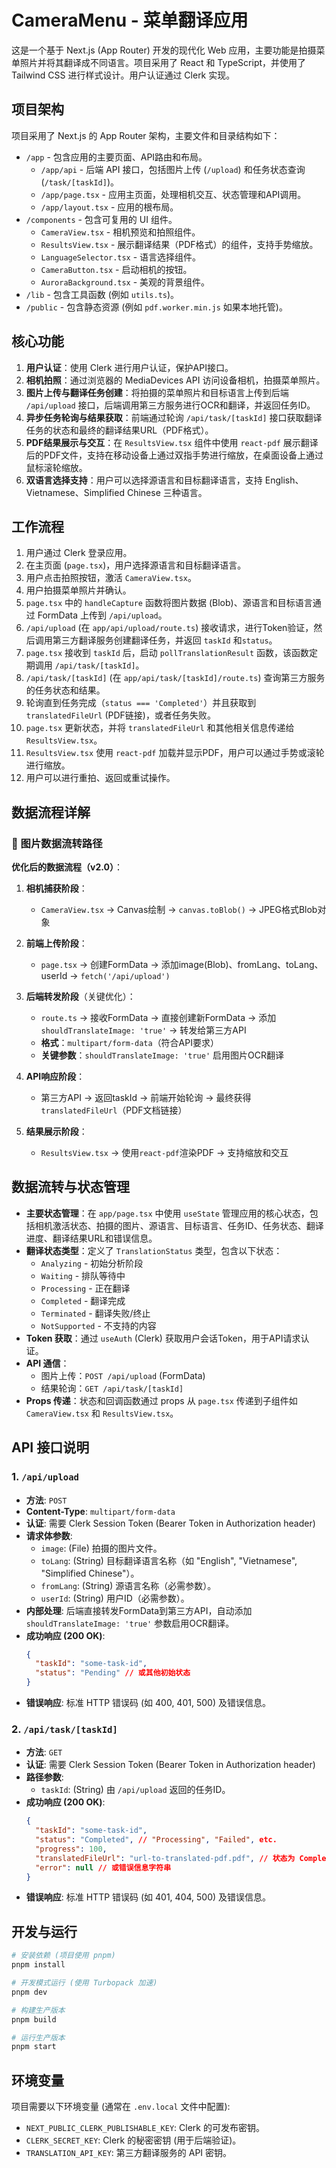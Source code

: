 # CameraMenu - 菜单翻译应用

这是一个基于 Next.js (App Router) 开发的现代化 Web 应用，主要功能是拍摄菜单照片并将其翻译成不同语言。项目采用了 React 和 TypeScript，并使用了 Tailwind CSS 进行样式设计。用户认证通过 Clerk 实现。

## 项目架构

项目采用了 Next.js 的 App Router 架构，主要文件和目录结构如下：

-   `/app` - 包含应用的主要页面、API路由和布局。
    -   `/app/api` - 后端 API 接口，包括图片上传 (`/upload`) 和任务状态查询 (`/task/[taskId]`)。
    -   `/app/page.tsx` - 应用主页面，处理相机交互、状态管理和API调用。
    -   `/app/layout.tsx` - 应用的根布局。
-   `/components` - 包含可复用的 UI 组件。
    -   `CameraView.tsx` - 相机预览和拍照组件。
    -   `ResultsView.tsx` - 展示翻译结果（PDF格式）的组件，支持手势缩放。
    -   `LanguageSelector.tsx` - 语言选择组件。
    -   `CameraButton.tsx` - 启动相机的按钮。
    -   `AuroraBackground.tsx` - 美观的背景组件。
-   `/lib` - 包含工具函数 (例如 `utils.ts`)。
-   `/public` - 包含静态资源 (例如 `pdf.worker.min.js` 如果本地托管)。

## 核心功能

1.  **用户认证**：使用 Clerk 进行用户认证，保护API接口。
2.  **相机拍照**：通过浏览器的 MediaDevices API 访问设备相机，拍摄菜单照片。
3.  **图片上传与翻译任务创建**：将拍摄的菜单照片和目标语言上传到后端 `/api/upload` 接口，后端调用第三方服务进行OCR和翻译，并返回任务ID。
4.  **异步任务轮询与结果获取**：前端通过轮询 `/api/task/[taskId]` 接口获取翻译任务的状态和最终的翻译结果URL（PDF格式）。
5.  **PDF结果展示与交互**：在 `ResultsView.tsx` 组件中使用 `react-pdf` 展示翻译后的PDF文件，支持在移动设备上通过双指手势进行缩放，在桌面设备上通过鼠标滚轮缩放。
6.  **双语言选择支持**：用户可以选择源语言和目标翻译语言，支持 English、Vietnamese、Simplified Chinese 三种语言。

## 工作流程

1.  用户通过 Clerk 登录应用。
2.  在主页面 (`page.tsx`)，用户选择源语言和目标翻译语言。
3.  用户点击拍照按钮，激活 `CameraView.tsx`。
4.  用户拍摄菜单照片并确认。
5.  `page.tsx` 中的 `handleCapture` 函数将图片数据 (Blob)、源语言和目标语言通过 FormData 上传到 `/api/upload`。
6.  `/api/upload` (在 `app/api/upload/route.ts`) 接收请求，进行Token验证，然后调用第三方翻译服务创建翻译任务，并返回 `taskId` 和`status`。
7.  `page.tsx` 接收到 `taskId` 后，启动 `pollTranslationResult` 函数，该函数定期调用 `/api/task/[taskId]`。
8.  `/api/task/[taskId]` (在 `app/api/task/[taskId]/route.ts`) 查询第三方服务的任务状态和结果。
9.  轮询直到任务完成（`status === 'Completed'`）并且获取到 `translatedFileUrl` (PDF链接)，或者任务失败。
10. `page.tsx` 更新状态，并将 `translatedFileUrl` 和其他相关信息传递给 `ResultsView.tsx`。
11. `ResultsView.tsx` 使用 `react-pdf` 加载并显示PDF，用户可以通过手势或滚轮进行缩放。
12. 用户可以进行重拍、返回或重试操作。

## 数据流程详解

### 📸 图片数据流转路径

**优化后的数据流程（v2.0）**：

1. **相机捕获阶段**：
   - `CameraView.tsx` → Canvas绘制 → `canvas.toBlob()` → JPEG格式Blob对象

2. **前端上传阶段**：
   - `page.tsx` → 创建FormData → 添加image(Blob)、fromLang、toLang、userId → `fetch('/api/upload')`

3. **后端转发阶段**（关键优化）：
   - `route.ts` → 接收FormData → 直接创建新FormData → 添加`shouldTranslateImage: 'true'` → 转发给第三方API
   - **格式**：`multipart/form-data`（符合API要求）
   - **关键参数**：`shouldTranslateImage: 'true'` 启用图片OCR翻译

4. **API响应阶段**：
   - 第三方API → 返回taskId → 前端开始轮询 → 最终获得`translatedFileUrl`（PDF文档链接）

5. **结果展示阶段**：
   - `ResultsView.tsx` → 使用`react-pdf`渲染PDF → 支持缩放和交互



## 数据流转与状态管理

-   **主要状态管理**：在 `app/page.tsx` 中使用 `useState` 管理应用的核心状态，包括相机激活状态、拍摄的图片、源语言、目标语言、任务ID、任务状态、翻译进度、翻译结果URL和错误信息。
-   **翻译状态类型**：定义了 `TranslationStatus` 类型，包含以下状态：
    *   `Analyzing` - 初始分析阶段
    *   `Waiting` - 排队等待中
    *   `Processing` - 正在翻译
    *   `Completed` - 翻译完成
    *   `Terminated` - 翻译失败/终止
    *   `NotSupported` - 不支持的内容
-   **Token 获取**：通过 `useAuth` (Clerk) 获取用户会话Token，用于API请求认证。
-   **API 通信**：
    *   图片上传：`POST /api/upload` (FormData)
    *   结果轮询：`GET /api/task/[taskId]`
-   **Props 传递**：状态和回调函数通过 props 从 `page.tsx` 传递到子组件如 `CameraView.tsx` 和 `ResultsView.tsx`。



## API 接口说明

### 1. `/api/upload`

-   **方法**: `POST`
-   **Content-Type**: `multipart/form-data`
-   **认证**: 需要 Clerk Session Token (Bearer Token in Authorization header)
-   **请求体参数**:
    -   `image`: (File) 拍摄的图片文件。
    -   `toLang`: (String) 目标翻译语言名称（如 "English", "Vietnamese", "Simplified Chinese"）。
    -   `fromLang`: (String) 源语言名称（必需参数）。
    -   `userId`: (String) 用户ID（必需参数）。
-   **内部处理**: 后端直接转发FormData到第三方API，自动添加 `shouldTranslateImage: 'true'` 参数启用OCR翻译。
-   **成功响应 (200 OK)**:
    ```json
    {
      "taskId": "some-task-id",
      "status": "Pending" // 或其他初始状态
    }
    ```
-   **错误响应**: 标准 HTTP 错误码 (如 400, 401, 500) 及错误信息。

### 2. `/api/task/[taskId]`

-   **方法**: `GET`
-   **认证**: 需要 Clerk Session Token (Bearer Token in Authorization header)
-   **路径参数**:
    -   `taskId`: (String) 由 `/api/upload` 返回的任务ID。
-   **成功响应 (200 OK)**:
    ```json
    {
      "taskId": "some-task-id",
      "status": "Completed", // "Processing", "Failed", etc.
      "progress": 100,
      "translatedFileUrl": "url-to-translated-pdf.pdf", // 状态为 Completed 时出现
      "error": null // 或错误信息字符串
    }
    ```
-   **错误响应**: 标准 HTTP 错误码 (如 401, 404, 500) 及错误信息。

## 开发与运行

```bash
# 安装依赖 (项目使用 pnpm)
pnpm install

# 开发模式运行 (使用 Turbopack 加速)
pnpm dev

# 构建生产版本
pnpm build

# 运行生产版本
pnpm start
```

## 环境变量

项目需要以下环境变量 (通常在 `.env.local` 文件中配置):

-   `NEXT_PUBLIC_CLERK_PUBLISHABLE_KEY`: Clerk 的可发布密钥。
-   `CLERK_SECRET_KEY`: Clerk 的秘密密钥 (用于后端验证)。
-   `TRANSLATION_API_KEY`: 第三方翻译服务的 API 密钥。


